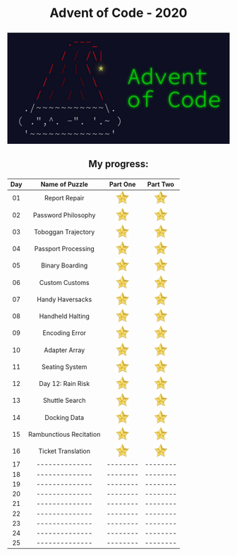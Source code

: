 <h1><p align="center">Advent of Code - 2020</p></h1>

<p align="center"><img src="./logo.jpg" alt="logo"></p>

<h2><p align="center">My progress:</p></h2>

| Day   | Name of Puzzle                | Part One                                                  | Part Two |
| :---: | :--------------:              | :--------:                                                | :--------: |
| 01    | Report Repair                 | <img src="./star.png" alt="star" width="30" height="30">  | <img src="./star.png" alt="star" width="30" height="30"> |
| 02    | Password Philosophy           | <img src="./star.png" alt="star" width="30" height="30">  | <img src="./star.png" alt="star" width="30" height="30"> |
| 03    | Toboggan Trajectory           | <img src="./star.png" alt="star" width="30" height="30">  | <img src="./star.png" alt="star" width="30" height="30"> |
| 04    | Passport Processing           | <img src="./star.png" alt="star" width="30" height="30">  | <img src="./star.png" alt="star" width="30" height="30"> |
| 05    | Binary Boarding               | <img src="./star.png" alt="star" width="30" height="30">  | <img src="./star.png" alt="star" width="30" height="30"> |
| 06    | Custom Customs                | <img src="./star.png" alt="star" width="30" height="30">  | <img src="./star.png" alt="star" width="30" height="30"> |
| 07    | Handy Haversacks              | <img src="./star.png" alt="star" width="30" height="30">  | <img src="./star.png" alt="star" width="30" height="30"> |
| 08    | Handheld Halting              | <img src="./star.png" alt="star" width="30" height="30">  | <img src="./star.png" alt="star" width="30" height="30"> |
| 09    | Encoding Error                | <img src="./star.png" alt="star" width="30" height="30">  | <img src="./star.png" alt="star" width="30" height="30"> |
| 10    | Adapter Array                 | <img src="./star.png" alt="star" width="30" height="30">  | <img src="./star.png" alt="star" width="30" height="30"> |
| 11    | Seating System                | <img src="./star.png" alt="star" width="30" height="30">  | <img src="./star.png" alt="star" width="30" height="30"> |
| 12    | Day 12: Rain Risk             | <img src="./star.png" alt="star" width="30" height="30">  | <img src="./star.png" alt="star" width="30" height="30"> |
| 13    | Shuttle Search                | <img src="./star.png" alt="star" width="30" height="30">  | <img src="./star.png" alt="star" width="30" height="30"> |
| 14    | Docking Data                  | <img src="./star.png" alt="star" width="30" height="30">  | <img src="./star.png" alt="star" width="30" height="30"> |
| 15    | Rambunctious Recitation       | <img src="./star.png" alt="star" width="30" height="30">  | <img src="./star.png" alt="star" width="30" height="30"> |
| 16    | Ticket Translation            | <img src="./star.png" alt="star" width="30" height="30">  | <img src="./star.png" alt="star" width="30" height="30"> |
| 17    | --------------                | --------                                                  | -------- |
| 18    | --------------                | --------                                                  | -------- |
| 19    | --------------                | --------                                                  | -------- |
| 20    | --------------                | --------                                                  | -------- |
| 21    | --------------                | --------                                                  | -------- |
| 22    | --------------                | --------                                                  | -------- |
| 23    | --------------                | --------                                                  | -------- |
| 24    | --------------                | --------                                                  | -------- |
| 25    | --------------                | --------                                                  | -------- |
